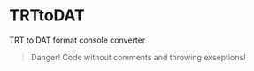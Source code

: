 # TRTtoDAT
TRT to DAT format console converter
> Danger! Code without comments and throwing exseptions!
